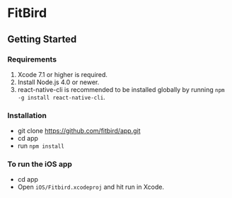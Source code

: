 # FitBird

## Getting Started

### Requirements
1. Xcode 7.1 or higher is required.
2. Install Node.js 4.0 or newer.
3. react-native-cli is recommended to be installed globally by running `npm -g install react-native-cli`.

### Installation
*  git clone https://github.com/fitbird/app.git
*  cd app
*  run `npm install`

### To run the iOS app
* cd app
* Open `iOS/Fitbird.xcodeproj` and hit run in Xcode.
